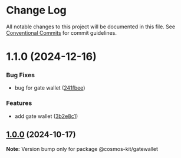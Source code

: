 # Change Log

All notable changes to this project will be documented in this file.
See [Conventional Commits](https://conventionalcommits.org) for commit guidelines.

# 1.1.0 (2024-12-16)


### Bug Fixes

* bug for gate wallet ([241fbee](https://github.com/cosmology-tech/cosmos-kit/commit/241fbee0c560040765bb06b20ea96c7ebc721186))


### Features

* add gate wallet ([3b2e8c1](https://github.com/cosmology-tech/cosmos-kit/commit/3b2e8c16872ee7443cdaf69a724f710f6e055a32))





## [1.0.0](https://github.com/cosmology-tech/cosmos-kit/compare/@cosmos-kit/gatewallet@2.0.3...@cosmos-kit/gatewallet@1.0.0) (2024-10-17)

**Note:** Version bump only for package @cosmos-kit/gatewallet
